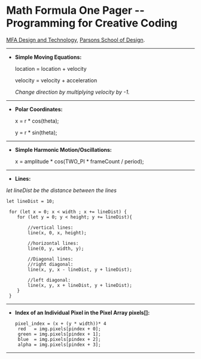 # Math Formula One Pager -- Programming for Creative Coding

[MFA Design and Technology](http://www.newschool.edu/parsons/mfa-design-technology/), [Parsons School of Design](http://www.newschool.edu/parsons/).

---
* **Simple Moving Equations:** 

 	location = location + velocity

 	velocity = velocity + acceleration

 	*Change direction by multiplying velocity by -1.*

---
* **Polar Coordinates:**  
 
 	x = r * cos(theta);

 	y = r * sin(theta);

---
* **Simple Harmonic Motion/Oscillations:** 

	x = amplitude * cos(TWO_PI * frameCount / period);

---
* **Lines:** 

*let lineDist be the distance between the lines*

```
let lineDist = 10;

 for (let x = 0; x < width ; x += lineDist) {
  	for (let y = 0; y < height; y += lineDist){

		//vertical lines:
		line(x, 0, x, height);  

		//horizontal lines:
		line(0, y, width, y);

		//Diagonal lines:
		//right diagonal: 
		line(x, y, x - lineDist, y + lineDist); 

		//left diagonal: 
		line(x, y, x + lineDist, y + lineDist);
	}
 }	

```


---
* **Index of an Individual Pixel in the Pixel Array pixels[]:** 
	```
	pixel_index = (x + (y * width))* 4
	 red   = img.pixels[pindex + 0];
     green = img.pixels[pindex + 1];
     blue  = img.pixels[pindex + 2];
     alpha = img.pixels[pindex + 3];

 	```
---



